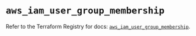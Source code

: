 # `aws_iam_user_group_membership`

Refer to the Terraform Registry for docs: [`aws_iam_user_group_membership`](https://registry.terraform.io/providers/hashicorp/aws/6.4.0/docs/resources/iam_user_group_membership).
